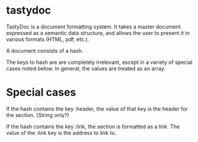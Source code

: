 tastydoc
========

TastyDoc is a document formatting system. It takes a master document expressed as a semantic data structure, and allows the user to present it in various formats (HTML, pdf, etc.).

A document consists of a hash.

The keys to hash are are completely irrelevant, except in a variety of
special cases noted below. In general, the values are treated as an
array.

Special cases
=============

If the hash contains the key :header, the value of that key is the
header for the section. (String only?)

If the hash contains the key :link, the section is formatted as a
link. The value of the :link key is the address to link to.

